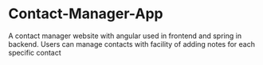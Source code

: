 # Contact-Manager-App
A contact manager website with angular used in frontend and spring in backend. Users can manage contacts with facility of adding notes for each specific contact
